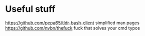 # Useful stuff
https://github.com/pepa65/tldr-bash-client simplified man pages
https://github.com/nvbn/thefuck fuck that solves your cmd typos
